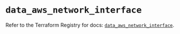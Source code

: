 # `data_aws_network_interface`

Refer to the Terraform Registry for docs: [`data_aws_network_interface`](https://registry.terraform.io/providers/hashicorp/aws/6.8.0/docs/data-sources/network_interface).
